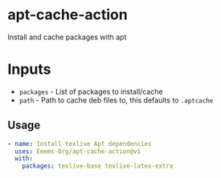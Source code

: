 # apt-cache-action

Install and cache packages with apt

# Inputs

- `packages` - List of packages to install/cache
- `path` - Path to cache deb files to, this defaults to `.aptcache`

## Usage

```yaml
- name: Install texlive Apt dependencies
  uses: Eeems-Org/apt-cache-action@v1
  with:
    packages: texlive-base texlive-latex-extra
```
